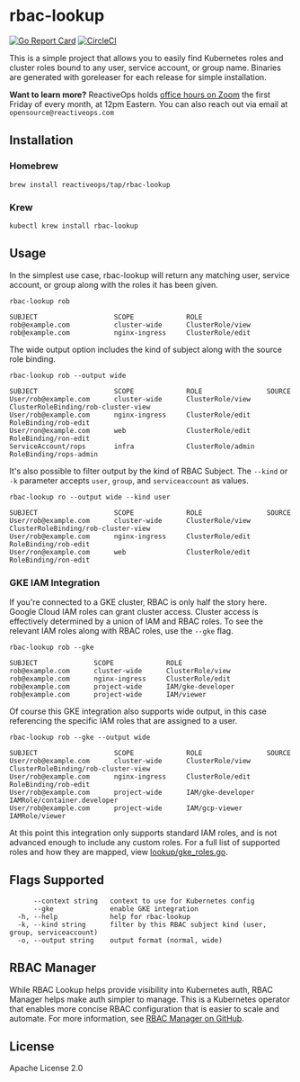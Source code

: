 # rbac-lookup

[![Go Report Card](https://goreportcard.com/badge/github.com/reactiveops/rbac-lookup)](https://goreportcard.com/report/github.com/reactiveops/rbac-lookup) [![CircleCI](https://circleci.com/gh/reactiveops/rbac-lookup.svg?style=svg)](https://circleci.com/gh/reactiveops/rbac-lookup)

This is a simple project that allows you to easily find Kubernetes roles and cluster roles bound to any user, service account, or group name. Binaries are generated with goreleaser for each release for simple installation.

**Want to learn more?** ReactiveOps holds [office hours on Zoom](https://zoom.us/j/951540265) the first Friday of every month, at 12pm Eastern. You can also reach out via email at `opensource@reactiveops.com`

## Installation

### Homebrew
```
brew install reactiveops/tap/rbac-lookup
```

### Krew
```
kubectl krew install rbac-lookup
```

## Usage

In the simplest use case, rbac-lookup will return any matching user, service account, or group along with the roles it has been given.
```
rbac-lookup rob

SUBJECT                   SCOPE             ROLE
rob@example.com           cluster-wide      ClusterRole/view
rob@example.com           nginx-ingress     ClusterRole/edit
```

The wide output option includes the kind of subject along with the source role binding.

```
rbac-lookup rob --output wide

SUBJECT                   SCOPE             ROLE                SOURCE
User/rob@example.com      cluster-wide      ClusterRole/view    ClusterRoleBinding/rob-cluster-view
User/rob@example.com      nginx-ingress     ClusterRole/edit    RoleBinding/rob-edit
User/ron@example.com      web               ClusterRole/edit    RoleBinding/ron-edit
ServiceAccount/rops       infra             ClusterRole/admin   RoleBinding/rops-admin
```

It's also possible to filter output by the kind of RBAC Subject. The `--kind` or `-k` parameter accepts `user`, `group`, and `serviceaccount` as values.

```
rbac-lookup ro --output wide --kind user

SUBJECT                   SCOPE             ROLE                SOURCE
User/rob@example.com      cluster-wide      ClusterRole/view    ClusterRoleBinding/rob-cluster-view
User/rob@example.com      nginx-ingress     ClusterRole/edit    RoleBinding/rob-edit
User/ron@example.com      web               ClusterRole/edit    RoleBinding/ron-edit
```

### GKE IAM Integration

If you're connected to a GKE cluster, RBAC is only half the story here. Google Cloud IAM roles can grant cluster access. Cluster access is effectively determined by a union of IAM and RBAC roles. To see the relevant IAM roles along with RBAC roles, use the `--gke` flag.

```
rbac-lookup rob --gke

SUBJECT              SCOPE             ROLE
rob@example.com      cluster-wide      ClusterRole/view
rob@example.com      nginx-ingress     ClusterRole/edit
rob@example.com      project-wide      IAM/gke-developer
rob@example.com      project-wide      IAM/viewer
```

Of course this GKE integration also supports wide output, in this case referencing the specific IAM roles that are assigned to a user.

```
rbac-lookup rob --gke --output wide

SUBJECT                   SCOPE             ROLE                SOURCE
User/rob@example.com      cluster-wide      ClusterRole/view    ClusterRoleBinding/rob-cluster-view
User/rob@example.com      nginx-ingress     ClusterRole/edit    RoleBinding/rob-edit
User/rob@example.com      project-wide      IAM/gke-developer   IAMRole/container.developer
User/rob@example.com      project-wide      IAM/gcp-viewer      IAMRole/viewer
```

At this point this integration only supports standard IAM roles, and is not advanced enough to include any custom roles. For a full list of supported roles and how they are mapped, view [lookup/gke_roles.go](lookup/gke_roles.go).

## Flags Supported
```
      --context string   context to use for Kubernetes config
      --gke              enable GKE integration
  -h, --help             help for rbac-lookup
  -k, --kind string      filter by this RBAC subject kind (user, group, serviceaccount)
  -o, --output string    output format (normal, wide)
```

## RBAC Manager
While RBAC Lookup helps provide visibility into Kubernetes auth, RBAC Manager helps make auth simpler to manage. This is a Kubernetes operator that enables more concise RBAC configuration that is easier to scale and automate. For more information, see [RBAC Manager on GitHub](https://github.com/reactiveops/rbac-manager).

## License
Apache License 2.0
